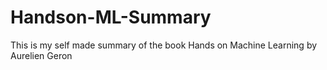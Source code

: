 # Handson-ML-Summary
This is my self made summary of the book Hands on Machine Learning by Aurelien Geron
